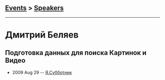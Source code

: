 ## [Events](../README.md) > [Speakers](../speakers.md)
---

# Дмитрий Беляев

## Подготовка данных для поиска Картинок и Видео
- 2009 Aug 29 -- [Я.Субботник](https://events.yandex.ru/lib/talks/749/)    
